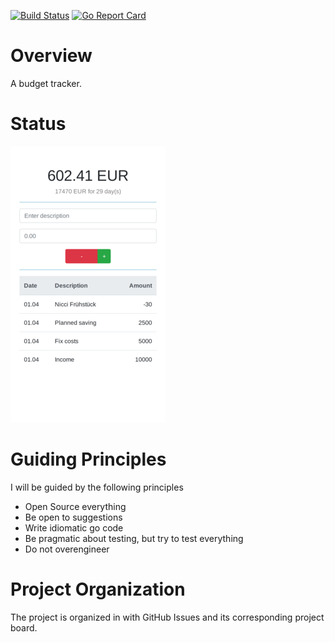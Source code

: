 [![Build Status](https://travis-ci.org/mlesniak/budget-tracker.svg?branch=master)](https://travis-ci.org/mlesniak/budget-tracker)
[![Go Report Card](https://goreportcard.com/badge/github.com/mlesniak/budget-tracker)](https://goreportcard.com/report/github.com/mlesniak/budget-tracker)

# Overview

A budget tracker.

# Status

![Screenshot](current-status.png)

# Guiding Principles

I will be guided by the following principles

- Open Source everything
- Be open to suggestions
- Write idiomatic go code
- Be pragmatic about testing, but try to test everything
- Do not overengineer

# Project Organization

The project is organized in with GitHub Issues and its corresponding project board.

